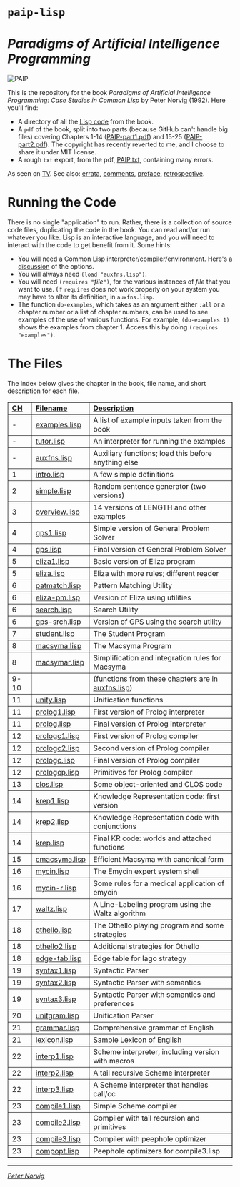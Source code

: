 # `paip-lisp`
# *Paradigms of Artificial Intelligence Programming* 

![PAIP](https://norvig.com/paip-cover.gif)

This is the repository for the book *Paradigms of Artificial
Intelligence Programming: Case Studies in Common Lisp* by Peter Norvig (1992).  Here you'll find:

- A directory of all the [Lisp code](https://github.com/norvig/paip-lisp/tree/master/lisp) from the book.
- A `pdf` of the book, split into two parts (because GitHub can't handle big files) covering Chapters 1-14 ([PAIP-part1.pdf](https://github.com/norvig/paip-lisp/blob/master/PAIP-part1.pdf)) and 15-25 ([PAIP-part2.pdf](https://github.com/norvig/paip-lisp/blob/master/PAIP-part2.pdf)). The copyright has recently reverted to me, and I choose to share it under MIT license.
- A rough `txt` export, from the pdf, [PAIP.txt](https://github.com/norvig/paip-lisp/blob/master/PAIP.txt), containing many errors.

As seen on [TV](https://norvig.com/paip-tv.html). See also: [errata](https://norvig.com/paip-errata.html), [comments](https://norvig.com/paip-comments.html), [preface](https://norvig.com/paip-preface.html), [retrospective](https://norvig.com/Lisp-retro.html).


# Running the Code

There is no single "application" to run. Rather, there is a collection of source code files,
duplicating the code in the book. You can read and/or run whatever you like. Lisp is an interactive language,
and you will need to interact with the code to get benefit from it. Some hints:

* You will need a Common Lisp interpreter/compiler/environment. Here's a [discussion](https://www.reddit.com/r/lisp/comments/752wxe/what_is_the_best_common_lisp_interpreter_out_there/) of the options.
* You will always need `(load "auxfns.lisp")`.
* You will need `(requires "`*file*`")`, for the various
instances of *file* that you want to use. (If `requires` does not work properly on
your system you may have to alter its definition, in 
`auxfns.lisp`.  
* The function `do-examples`, which takes as an argument either `:all`
or a chapter number or a list of chapter numbers, can be used to see examples
of the use of various functions.  For example, `(do-examples 1)` shows
the examples from chapter 1. Access this by doing `(requires "examples")`.

# The Files

The index below gives the chapter in the book, file
name, and short description for each file.  

<p>
<table border=1>
<tr><td><b><u>CH</u></b> <td><b><u>Filename</u></b><td> <b><u>Description</u></b>
<tr><td>-  <td><a href="lisp/examples.lisp">examples.lisp</a><td>	A list of example inputs taken from the book
<tr><td>-  <td><a href="lisp/tutor.lisp">tutor.lisp</a><td>		An interpreter for running the examples
<tr><td>-  <td><a href="lisp/auxfns.lisp">auxfns.lisp</a><td>		Auxiliary functions; load this before anything else
<tr><td>1  <td><a href="lisp/intro.lisp">intro.lisp</a><td>		A few simple definitions
<tr><td>2  <td><a href="lisp/simple.lisp">simple.lisp</a><td>		Random sentence generator (two versions)
<tr><td>3  <td><a href="lisp/overview.lisp">overview.lisp</a><td>	14 versions of LENGTH and other examples
<tr><td>4  <td><a href="lisp/gps1.lisp">gps1.lisp</a><td>		Simple version of General Problem Solver
<tr><td>4  <td><a href="lisp/gps.lisp">gps.lisp</a><td>		Final version of General Problem Solver
<tr><td>5  <td><a href="lisp/eliza1.lisp">eliza1.lisp</a><td>		Basic version of Eliza program
<tr><td>5  <td><a href="lisp/eliza.lisp">eliza.lisp</a><td>		Eliza with more rules; different reader
<tr><td>6  <td><a href="lisp/patmatch.lisp">patmatch.lisp</a><td>	Pattern Matching Utility
<tr><td>6  <td><a href="lisp/eliza-pm.lisp">eliza-pm.lisp</a><td>	Version of Eliza using utilities
<tr><td>6  <td><a href="lisp/search.lisp">search.lisp</a><td>		Search Utility
<tr><td>6  <td><a href="lisp/gps-srch.lisp">gps-srch.lisp</a><td>	Version of GPS using the search utility 
<tr><td>7  <td><a href="lisp/student.lisp">student.lisp</a><td>		The Student Program
<tr><td>8  <td><a href="lisp/macsyma.lisp">macsyma.lisp</a><td>		The Macsyma Program
<tr><td>8  <td><a href="lisp/macsymar.lisp">macsymar.lisp</a><td>	Simplification and integration rules for Macsyma
<tr><td>9-10	<td> &nbsp; <td>		(functions from these chapters are in <a href="auxfns.lisp">auxfns.lisp</a>)
<tr><td>11 <td><a href="lisp/unify.lisp">unify.lisp</a><td>		Unification functions
<tr><td>11 <td><a href="lisp/prolog1.lisp">prolog1.lisp</a><td>		First version of Prolog interpreter
<tr><td>11 <td><a href="lisp/prolog.lisp">prolog.lisp</a><td>		Final version of Prolog interpreter
<tr><td>12 <td><a href="lisp/prologc1.lisp">prologc1.lisp</a><td>	First version of Prolog compiler
<tr><td>12 <td><a href="lisp/prologc2.lisp">prologc2.lisp</a><td>	Second version of Prolog compiler
<tr><td>12 <td><a href="lisp/prologc.lisp">prologc.lisp</a><td>		Final version of Prolog compiler
<tr><td>12 <td><a href="lisp/prologcp.lisp">prologcp.lisp</a><td>	Primitives for Prolog compiler
<tr><td>13 <td><a href="lisp/clos.lisp">clos.lisp</a><td>		Some object-oriented and CLOS code
<tr><td>14 <td><a href="lisp/krep1.lisp">krep1.lisp</a><td>		Knowledge Representation code: first version 
<tr><td>14 <td><a href="lisp/krep2.lisp">krep2.lisp</a><td>		Knowledge Representation code with conjunctions
<tr><td>14 <td><a href="lisp/krep.lisp">krep.lisp</a><td>		Final KR code: worlds and attached functions
<tr><td>15 <td><a href="lisp/cmacsyma.lisp">cmacsyma.lisp</a><td>	Efficient Macsyma with canonical form
<tr><td>16 <td><a href="lisp/mycin.lisp">mycin.lisp</a><td>		The Emycin expert system shell
<tr><td>16 <td><a href="lisp/mycin-r.lisp">mycin-r.lisp</a><td>		Some rules for a medical application of emycin
<tr><td>17 <td><a href="lisp/waltz.lisp">waltz.lisp</a><td>		A Line-Labeling program using the Waltz algorithm
<tr><td>18 <td><a href="lisp/othello.lisp">othello.lisp</a><td>		The Othello playing program and some strategies
<tr><td>18 <td><a href="lisp/othello2.lisp">othello2.lisp</a><td>	Additional strategies for Othello
<tr><td>18 <td><a href="lisp/edge-tab.lisp">edge-tab.lisp</a><td>	Edge table for Iago strategy
<tr><td>19 <td><a href="lisp/syntax1.lisp">syntax1.lisp</a><td>		Syntactic Parser
<tr><td>19 <td><a href="lisp/syntax2.lisp">syntax2.lisp</a><td>		Syntactic Parser with semantics
<tr><td>19 <td><a href="lisp/syntax3.lisp">syntax3.lisp</a><td>		Syntactic Parser with semantics and preferences
<tr><td>20 <td><a href="lisp/unifgram.lisp">unifgram.lisp</a><td>	Unification Parser
<tr><td>21 <td><a href="lisp/grammar.lisp">grammar.lisp</a><td>		Comprehensive grammar of English
<tr><td>21 <td><a href="lisp/lexicon.lisp">lexicon.lisp</a><td>		Sample Lexicon of English
<tr><td>22 <td><a href="lisp/interp1.lisp">interp1.lisp</a><td>		Scheme interpreter, including version with macros
<tr><td>22 <td><a href="lisp/interp2.lisp">interp2.lisp</a><td>		A tail recursive Scheme interpreter
<tr><td>22 <td><a href="lisp/interp3.lisp">interp3.lisp</a><td>		A Scheme interpreter that handles call/cc
<tr><td>23 <td><a href="lisp/compile1.lisp">compile1.lisp</a><td>	Simple Scheme compiler
<tr><td>23 <td><a href="lisp/compile2.lisp">compile2.lisp</a><td>	Compiler with tail recursion and primitives
<tr><td>23 <td><a href="lisp/compile3.lisp">compile3.lisp</a><td>	Compiler with peephole optimizer
<tr><td>23 <td><a href="lisp/compopt.lisp">compopt.lisp</a><td>		Peephole optimizers for compile3.lisp
</table>
<p>
<hr>
<i><a href="http://www.norvig.com">Peter Norvig</a></i>


